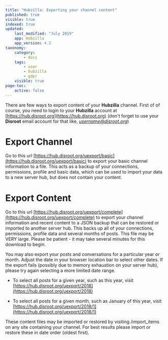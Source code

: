```yaml
---
title: "Hubzilla: Exporting your channel content"
published: true
visible: true
indexed: true
updated:
    last_modified: "July 2019"		
    app: Hubzilla
    app_version: 4.2
taxonomy:
    category:
        - docs
    tags:
        - user
        - hubzilla
        - gdpr
    visible: true
page-toc:
    active: false
---
```


There are few ways to export content of your **Hubzilla** channel. First of of course, you need to login to your **Hubzilla** account at [https://hub.disroot.org](https://hub.disroot.org) (don't forget to use your **Disroot** email account for that like, *username@disroot.org*)


# Export Channel
Go to this url [https://hub.disroot.org/uexport/basic](https://hub.disroot.org/uexport/basic) to export your basic channel information to a file. This acts as a backup of your connections, permissions, profile and basic data, which can be used to import your data to a new server hub, but does not contain your content.


# Export Content
Go to this url [https://hub.disroot.org/uexport/complete](https://hub.disroot.org/uexport/complete) to export your channel information and recent content to a JSON backup that can be restored or imported to another server hub. This backs up all of your connections, permissions, profile data and several months of posts. This file may be VERY large. Please be patient - it may take several minutes for this download to begin.

You may also export your posts and conversations for a particular year or month. Adjust the date in your browser location bar to select other dates. If the export fails (possibly due to memory exhaustion on your server hub), please try again selecting a more limited date range.

 - To select all posts for a given year, such as this year, visit [https://hub.disroot.org/uexport/2018](https://hub.disroot.org/uexport/2018)

 - To select all posts for a given month, such as January of this year, visit [https://hub.disroot.org/uexport/2018/1](https://hub.disroot.org/uexport/2018/1)

These content files may be imported or restored by visiting /import_items on any site containing your channel. For best results please import or restore these in date order (oldest first).
